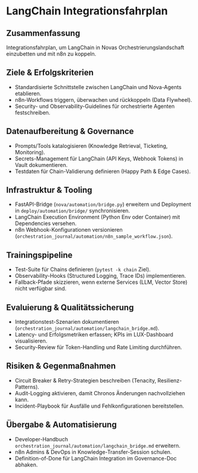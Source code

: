 # LangChain Integrationsfahrplan

## Zusammenfassung
Integrationsfahrplan, um LangChain in Novas Orchestrierungslandschaft einzubetten und mit n8n zu koppeln.

## Ziele & Erfolgskriterien
- Standardisierte Schnittstelle zwischen LangChain und Nova-Agents etablieren.
- n8n-Workflows triggern, überwachen und rückkoppeln (Data Flywheel).
- Security- und Observability-Guidelines für orchestrierte Agenten festschreiben.

## Datenaufbereitung & Governance
- Prompts/Tools katalogisieren (Knowledge Retrieval, Ticketing, Monitoring).
- Secrets-Management für LangChain (API Keys, Webhook Tokens) in Vault dokumentieren.
- Testdaten für Chain-Validierung definieren (Happy Path & Edge Cases).

## Infrastruktur & Tooling
- FastAPI-Bridge (`nova/automation/bridge.py`) erweitern und Deployment in `deploy/automation/bridge/` synchronisieren.
- LangChain Execution Environment (Python Env oder Container) mit Dependencies versehen.
- n8n Webhook-Konfigurationen versionieren (`orchestration_journal/automation/n8n_sample_workflow.json`).

## Trainingspipeline
- Test-Suite für Chains definieren (`pytest -k chain` Ziel).
- Observability-Hooks (Structured Logging, Trace IDs) implementieren.
- Fallback-Pfade skizzieren, wenn externe Services (LLM, Vector Store) nicht verfügbar sind.

## Evaluierung & Qualitätssicherung
- Integrationstest-Szenarien dokumentieren (`orchestration_journal/automation/langchain_bridge.md`).
- Latency- und Erfolgsmetriken erfassen; KPIs im LUX-Dashboard visualisieren.
- Security-Review für Token-Handling und Rate Limiting durchführen.

## Risiken & Gegenmaßnahmen
- Circuit Breaker & Retry-Strategien beschreiben (Tenacity, Resilienz-Patterns).
- Audit-Logging aktivieren, damit Chronos Änderungen nachvollziehen kann.
- Incident-Playbook für Ausfälle und Fehlkonfigurationen bereitstellen.

## Übergabe & Automatisierung
- Developer-Handbuch `orchestration_journal/automation/langchain_bridge.md` erweitern.
- n8n Admins & DevOps in Knowledge-Transfer-Session schulen.
- Definition-of-Done für LangChain Integration im Governance-Doc abhaken.
